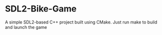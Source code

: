 # SDL2-Bike-Game
A simple SDL2-based C++ project built using CMake. Just run make to build and launch the game
